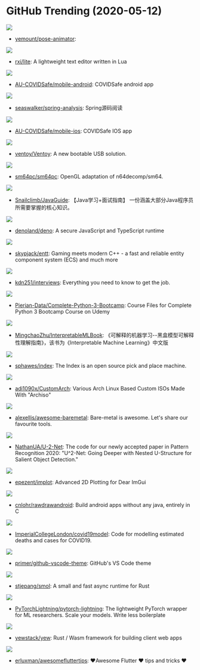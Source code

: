 # GitHub Trending (2020-05-12)

![](https://img.shields.io/badge/JavaScript-New%20899-green?style=flat-square&logo=appveyor)
- [yemount/pose-animator](https://github.com/yemount/pose-animator): 

![](https://img.shields.io/badge/Lua-New%20426-green?style=flat-square&logo=appveyor)
- [rxi/lite](https://github.com/rxi/lite): A lightweight text editor written in Lua

![](https://img.shields.io/badge/Kotlin-New%2063-green?style=flat-square&logo=appveyor)
- [AU-COVIDSafe/mobile-android](https://github.com/AU-COVIDSafe/mobile-android): COVIDSafe android app

![](https://img.shields.io/badge/Java-New%20130-green?style=flat-square&logo=appveyor)
- [seaswalker/spring-analysis](https://github.com/seaswalker/spring-analysis): Spring源码阅读

![](https://img.shields.io/badge/Swift-New%2051-green?style=flat-square&logo=appveyor)
- [AU-COVIDSafe/mobile-ios](https://github.com/AU-COVIDSafe/mobile-ios): COVIDSafe IOS app

![](https://img.shields.io/badge/C-New%20319-green?style=flat-square&logo=appveyor)
- [ventoy/Ventoy](https://github.com/ventoy/Ventoy): A new bootable USB solution.

![](https://img.shields.io/badge/C-New%2090-green?style=flat-square&logo=appveyor)
- [sm64pc/sm64pc](https://github.com/sm64pc/sm64pc): OpenGL adaptation of n64decomp/sm64.

![](https://img.shields.io/badge/Java-New%20163-green?style=flat-square&logo=appveyor)
- [Snailclimb/JavaGuide](https://github.com/Snailclimb/JavaGuide): 【Java学习+面试指南】 一份涵盖大部分Java程序员所需要掌握的核心知识。

![](https://img.shields.io/badge/TypeScript-New%20431-green?style=flat-square&logo=appveyor)
- [denoland/deno](https://github.com/denoland/deno): A secure JavaScript and TypeScript runtime

![](https://img.shields.io/badge/C%2B%2B-New%2069-green?style=flat-square&logo=appveyor)
- [skypjack/entt](https://github.com/skypjack/entt): Gaming meets modern C++ - a fast and reliable entity component system (ECS) and much more

![](https://img.shields.io/badge/Java-New%20128-green?style=flat-square&logo=appveyor)
- [kdn251/interviews](https://github.com/kdn251/interviews): Everything you need to know to get the job.

![](https://img.shields.io/badge/Jupyter%20Notebook-New%2048-green?style=flat-square&logo=appveyor)
- [Pierian-Data/Complete-Python-3-Bootcamp](https://github.com/Pierian-Data/Complete-Python-3-Bootcamp): Course Files for Complete Python 3 Bootcamp Course on Udemy

![](https://img.shields.io/badge/none-New%20415-green?style=flat-square&logo=appveyor)
- [MingchaoZhu/InterpretableMLBook](https://github.com/MingchaoZhu/InterpretableMLBook): 《可解释的机器学习--黑盒模型可解释性理解指南》，该书为《Interpretable Machine Learning》中文版

![](https://img.shields.io/badge/C%2B%2B-New%20120-green?style=flat-square&logo=appveyor)
- [sphawes/index](https://github.com/sphawes/index): The Index is an open source pick and place machine.

![](https://img.shields.io/badge/Shell-New%2044-green?style=flat-square&logo=appveyor)
- [adi1090x/CustomArch](https://github.com/adi1090x/CustomArch): Various Arch Linux Based Custom ISOs Made With "Archiso"

![](https://img.shields.io/badge/none-New%2059-green?style=flat-square&logo=appveyor)
- [alexellis/awesome-baremetal](https://github.com/alexellis/awesome-baremetal): Bare-metal is awesome. Let's share our favourite tools.

![](https://img.shields.io/badge/Python-New%20213-green?style=flat-square&logo=appveyor)
- [NathanUA/U-2-Net](https://github.com/NathanUA/U-2-Net): The code for our newly accepted paper in Pattern Recognition 2020: "U^2-Net: Going Deeper with Nested U-Structure for Salient Object Detection."

![](https://img.shields.io/badge/C%2B%2B-New%2096-green?style=flat-square&logo=appveyor)
- [epezent/implot](https://github.com/epezent/implot): Advanced 2D Plotting for Dear ImGui

![](https://img.shields.io/badge/C-New%20486-green?style=flat-square&logo=appveyor)
- [cnlohr/rawdrawandroid](https://github.com/cnlohr/rawdrawandroid): Build android apps without any java, entirely in C

![](https://img.shields.io/badge/Jupyter%20Notebook-New%2019-green?style=flat-square&logo=appveyor)
- [ImperialCollegeLondon/covid19model](https://github.com/ImperialCollegeLondon/covid19model): Code for modelling estimated deaths and cases for COVID19.

![](https://img.shields.io/badge/JavaScript-New%2086-green?style=flat-square&logo=appveyor)
- [primer/github-vscode-theme](https://github.com/primer/github-vscode-theme): GitHub's VS Code theme

![](https://img.shields.io/badge/Rust-New%2097-green?style=flat-square&logo=appveyor)
- [stjepang/smol](https://github.com/stjepang/smol): A small and fast async runtime for Rust

![](https://img.shields.io/badge/Python-New%2064-green?style=flat-square&logo=appveyor)
- [PyTorchLightning/pytorch-lightning](https://github.com/PyTorchLightning/pytorch-lightning): The lightweight PyTorch wrapper for ML researchers. Scale your models. Write less boilerplate

![](https://img.shields.io/badge/Rust-New%2033-green?style=flat-square&logo=appveyor)
- [yewstack/yew](https://github.com/yewstack/yew): Rust / Wasm framework for building client web apps

![](https://img.shields.io/badge/Dart-New%2088-green?style=flat-square&logo=appveyor)
- [erluxman/awesomefluttertips](https://github.com/erluxman/awesomefluttertips): ❤️Awesome Flutter ❤️ tips and tricks ❤️


